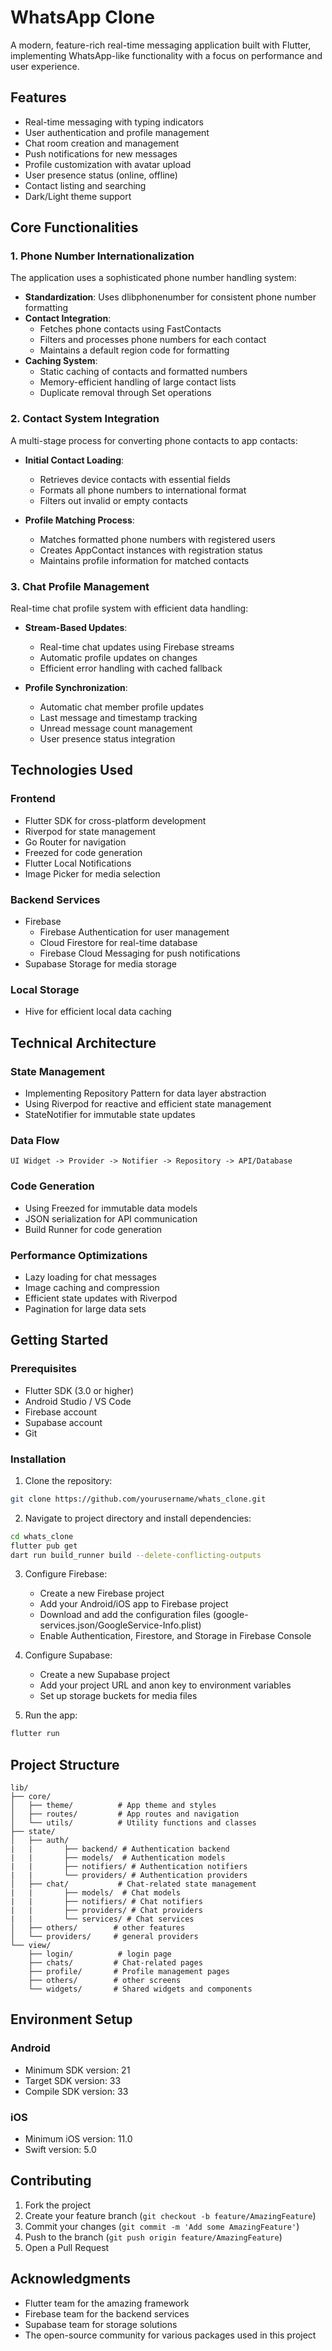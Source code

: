 # WhatsApp Clone

A modern, feature-rich real-time messaging application built with Flutter, implementing WhatsApp-like functionality with a focus on performance and user experience.

## Features

- Real-time messaging with typing indicators
- User authentication and profile management
- Chat room creation and management
- Push notifications for new messages
- Profile customization with avatar upload
- User presence status (online, offline)
- Contact listing and searching 
- Dark/Light theme support

## Core Functionalities

### 1. Phone Number Internationalization
The application uses a sophisticated phone number handling system:
- **Standardization**: Uses dlibphonenumber for consistent phone number formatting
- **Contact Integration**: 
  - Fetches phone contacts using FastContacts
  - Filters and processes phone numbers for each contact
  - Maintains a default region code for formatting
- **Caching System**:
  - Static caching of contacts and formatted numbers
  - Memory-efficient handling of large contact lists
  - Duplicate removal through Set operations

### 2. Contact System Integration
A multi-stage process for converting phone contacts to app contacts:
- **Initial Contact Loading**:
  - Retrieves device contacts with essential fields
  - Formats all phone numbers to international format
  - Filters out invalid or empty contacts

- **Profile Matching Process**:
  - Matches formatted phone numbers with registered users
  - Creates AppContact instances with registration status
  - Maintains profile information for matched contacts


### 3. Chat Profile Management
Real-time chat profile system with efficient data handling:
- **Stream-Based Updates**:
  - Real-time chat updates using Firebase streams
  - Automatic profile updates on changes
  - Efficient error handling with cached fallback

- **Profile Synchronization**:
  - Automatic chat member profile updates
  - Last message and timestamp tracking
  - Unread message count management
  - User presence status integration


## Technologies Used

### Frontend
- Flutter SDK for cross-platform development
- Riverpod for state management
- Go Router for navigation
- Freezed for code generation
- Flutter Local Notifications
- Image Picker for media selection

### Backend Services
- Firebase
  - Firebase Authentication for user management
  - Cloud Firestore for real-time database
  - Firebase Cloud Messaging for push notifications
- Supabase Storage for media storage

### Local Storage
- Hive for efficient local data caching

## Technical Architecture

### State Management
- Implementing Repository Pattern for data layer abstraction
- Using Riverpod for reactive and efficient state management
- StateNotifier for immutable state updates

### Data Flow
```
UI Widget -> Provider -> Notifier -> Repository -> API/Database
```

### Code Generation
- Using Freezed for immutable data models
- JSON serialization for API communication
- Build Runner for code generation

### Performance Optimizations
- Lazy loading for chat messages
- Image caching and compression
- Efficient state updates with Riverpod
- Pagination for large data sets

## Getting Started

### Prerequisites
- Flutter SDK (3.0 or higher)
- Android Studio / VS Code
- Firebase account
- Supabase account
- Git

### Installation

1. Clone the repository:
```bash
git clone https://github.com/yourusername/whats_clone.git
```

2. Navigate to project directory and install dependencies:
```bash
cd whats_clone
flutter pub get
dart run build_runner build --delete-conflicting-outputs
```

3. Configure Firebase:
   - Create a new Firebase project
   - Add your Android/iOS app to Firebase project
   - Download and add the configuration files (google-services.json/GoogleService-Info.plist)
   - Enable Authentication, Firestore, and Storage in Firebase Console

4. Configure Supabase:
   - Create a new Supabase project
   - Add your project URL and anon key to environment variables
   - Set up storage buckets for media files

5. Run the app:
```bash
flutter run
```

## Project Structure

```
lib/
├── core/
│   ├── theme/          # App theme and styles
│   ├── routes/         # App routes and navigation
│   └── utils/          # Utility functions and classes
├── state/
│   ├── auth/
|   |       ├── backend/ # Authentication backend
|   |       ├── models/  # Authentication models
|   |       ├── notifiers/ # Authentication notifiers
|   |       └── providers/ # Authentication providers
│   ├── chat/           # Chat-related state management
|   |       ├── models/  # Chat models
|   |       ├── notifiers/ # Chat notifiers
|   |       ├── providers/ # Chat providers
|   |       └── services/ # Chat services
│   ├── others/        # other features
│   └── providers/     # general providers
└── view/
    ├── login/          # login page
    ├── chats/         # Chat-related pages
    ├── profile/       # Profile management pages
    ├── others/        # other screens
    └── widgets/       # Shared widgets and components
```

## Environment Setup

### Android
- Minimum SDK version: 21
- Target SDK version: 33
- Compile SDK version: 33

### iOS
- Minimum iOS version: 11.0
- Swift version: 5.0

## Contributing

1. Fork the project
2. Create your feature branch (`git checkout -b feature/AmazingFeature`)
3. Commit your changes (`git commit -m 'Add some AmazingFeature'`)
4. Push to the branch (`git push origin feature/AmazingFeature`)
5. Open a Pull Request


## Acknowledgments

- Flutter team for the amazing framework
- Firebase team for the backend services
- Supabase team for storage solutions
- The open-source community for various packages used in this project
